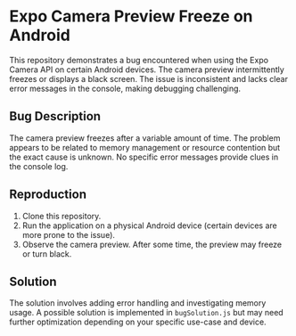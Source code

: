 # Expo Camera Preview Freeze on Android

This repository demonstrates a bug encountered when using the Expo Camera API on certain Android devices. The camera preview intermittently freezes or displays a black screen. The issue is inconsistent and lacks clear error messages in the console, making debugging challenging.

## Bug Description
The camera preview freezes after a variable amount of time. The problem appears to be related to memory management or resource contention but the exact cause is unknown.  No specific error messages provide clues in the console log.

## Reproduction
1. Clone this repository.
2. Run the application on a physical Android device (certain devices are more prone to the issue).
3. Observe the camera preview.  After some time, the preview may freeze or turn black.

## Solution
The solution involves adding error handling and investigating memory usage.  A possible solution is implemented in `bugSolution.js` but may need further optimization depending on your specific use-case and device.